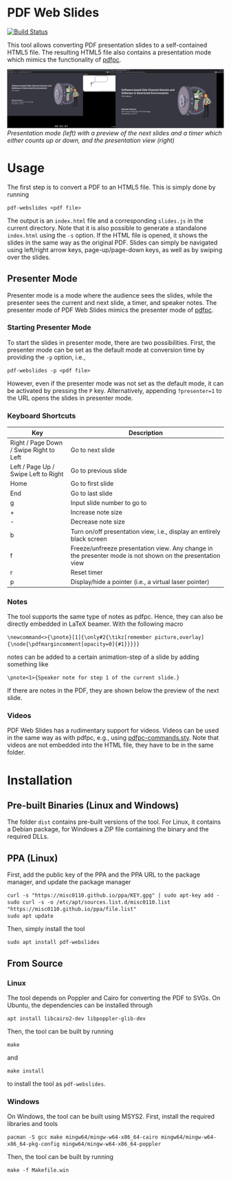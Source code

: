 # PDF Web Slides 
[![Build Status](https://travis-ci.com/misc0110/pdf-webslides.svg?branch=master)](https://travis-ci.com/misc0110/pdf-webslides)


This tool allows converting PDF presentation slides to a self-contained HTML5 file. The resulting HTML5 file also contains a presentation mode which mimics the functionality of [pdfpc](https://github.com/pdfpc/pdfpc). 

![PDF Web Slides in presentation mode](screenshot.png)
*Presentation mode (left) with a preview of the next slides and a timer which either counts up or down, and the presentation view (right)*

# Usage

The first step is to convert a PDF to an HTML5 file. This is simply done by running

    pdf-webslides <pdf file>
    
The output is an `index.html` file and a corresponding `slides.js` in the current directory. Note that it is also possible to generate a standalone `index.html` using the `-s` option. If the HTML file is opened, it shows the slides in the same way as the original PDF. Slides can simply be navigated using left/right arrow keys, page-up/page-down keys, as well as by swiping over the slides. 

## Presenter Mode

Presenter mode is a mode where the audience sees the slides, while the presenter sees the current and next slide, a timer, and speaker notes. 
The presenter mode of PDF Web Slides mimics the presenter mode of [pdfpc](https://github.com/pdfpc/pdfpc). 

### Starting Presenter Mode

To start the slides in presenter mode, there are two possibilities. 
First, the presenter mode can be set as the default mode at conversion time by providing the `-p` option, i.e., 

    pdf-webslides -p <pdf file>
    
However, even if the presenter mode was not set as the default mode, it can be activated by pressing the `P` key. 
Alternatively, appending `?presenter=1` to the URL opens the slides in presenter mode. 


### Keyboard Shortcuts

| Key | Description |
|--|--|
| Right / Page Down / Swipe Right to Left |  Go to next slide                                  |
| Left / Page Up / Swipe Left to Right | Go to previous slide                            |
| Home | Go to first slide |
| End | Go to last slide |
| g   | Input slide number to go to |
| +   | Increase note size |
| -   | Decrease note size |
| b   | Turn on/off presentation view, i.e., display an entirely black screen |
| f   | Freeze/unfreeze presentation view. Any change in the presenter mode is not shown on the presentation view |
| r   | Reset timer |
| p   | Display/hide a pointer (i.e., a virtual laser pointer) |

### Notes

The tool supports the same type of notes as pdfpc. Hence, they can also be directly embedded in LaTeX beamer.
With the following macro

    \newcommand<>{\pnote}[1]{\only#2{\tikz[remember picture,overlay]{\node{\pdfmargincomment[opacity=0]{#1}}}}}

notes can be added to a certain animation-step of a slide by adding something like 

    \pnote<1>{Speaker note for step 1 of the current slide.}
    
If there are notes in the PDF, they are shown below the preview of the next slide. 

### Videos

PDF Web Slides has a rudimentary support for videos. 
Videos can be used in the same way as with pdfpc, e.g., using [pdfpc-commands.sty](https://github.com/dcherian/tools/blob/master/latex/pdfpc-commands.sty). 
Note that videos are not embedded into the HTML file, they have to be in the same folder. 

# Installation

## Pre-built Binaries (Linux and Windows)

The folder `dist` contains pre-built versions of the tool. 
For Linux, it contains a Debian package, for Windows a ZIP file containing the binary and the required DLLs. 

## PPA (Linux)

First, add the public key of the PPA and the PPA URL to the package manager, and update the package manager

    curl -s "https://misc0110.github.io/ppa/KEY.gpg" | sudo apt-key add -
    sudo curl -s -o /etc/apt/sources.list.d/misc0110.list "https://misc0110.github.io/ppa/file.list"
    sudo apt update

Then, simply install the tool

    sudo apt install pdf-webslides

## From Source

### Linux

The tool depends on Poppler and Cairo for converting the PDF to SVGs. 
On Ubuntu, the dependencies can be installed through 

    apt install libcairo2-dev libpoppler-glib-dev
    
Then, the tool can be built by running

    make
    
and 

    make install
    
to install the tool as `pdf-webslides`. 

### Windows

On Windows, the tool can be built using MSYS2. 
First, install the required libraries and tools


    pacman -S gcc make mingw64/mingw-w64-x86_64-cairo mingw64/mingw-w64-x86_64-pkg-config mingw64/mingw-w64-x86_64-poppler 
   
Then, the tool can be built by running

    make -f Makefile.win
	

